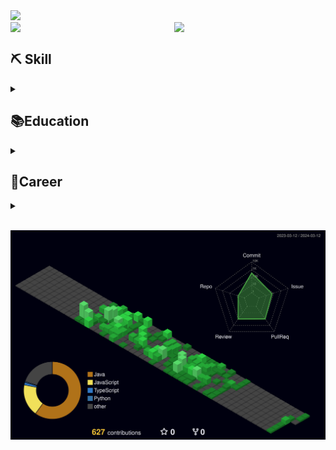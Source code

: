 <div>
  <img  src="https://capsule-render.vercel.app/api?type=waving&color=auto&height=200&section=header&text=CodeJuggler🤹&fontSize=90" />  
</div>

<div style="display: flex; justify-content: space-between;">
  <img src="https://github-readme-stats.vercel.app/api?username=CodeJuggler19&show_icons=true&theme=onedark" style="width: 48%;">
  <img src="https://github-readme-stats.vercel.app/api/top-langs/?username=CodeJuggler19&layout=compact&theme=onedark" style="width: 48%;">
</div>
<!-- [![Solved.ac Profile](http://mazassumnida.wtf/api/generate_badge?boj=wlsdydals7)](https://solved.ac/wlsdydals7) -->


<h2>⛏ Skill</h2>
<details>
<summary></summary>
<div markdown="1">
<div>
  <h3>Languages</h3>
  <img src="https://img.shields.io/badge/Java-ED8B00?style=for-the-badge&logo=openjdk&logoColor=white">
  <img src="https://img.shields.io/badge/C-00599C?style=for-the-badge&logo=c&logoColor=white">
  <img src="https://img.shields.io/badge/C%2B%2B-00599C?style=for-the-badge&logo=c%2B%2B&logoColor=white">
  <img src="https://img.shields.io/badge/HTML-239120?style=for-the-badge&logo=html5&logoColor=white">
  <img src="https://img.shields.io/badge/CSS-239120?&style=for-the-badge&logo=css3&logoColor=white">
  <img src="https://img.shields.io/badge/JavaScript-F7DF1E?style=for-the-badge&logo=JavaScript&logoColor=white">
</div>

<div>
  <h3>Frameworks</h3>
  <img src="https://img.shields.io/badge/React-20232A?style=for-the-badge&logo=react&logoColor=61DAFB">
  <img src="https://img.shields.io/badge/Bootstrap-563D7C?style=for-the-badge&logo=bootstrap&logoColor=white">
  <img src="https://img.shields.io/badge/Spring-6DB33F?style=for-the-badge&logo=spring&logoColor=white">
  <img src="https://img.shields.io/badge/Node.js-43853D?style=for-the-badge&logo=node.js&logoColor=white">
</div>

<div>
  <h3>Databases</h3>
  <img src="https://img.shields.io/badge/MySQL-00000F?style=for-the-badge&logo=mysql&logoColor=white">
</div>

</div>
</details>

<h2>📚Education</h2>
<details>
<summary></summary>
<div markdown="1">

- [인하대학교 정보통신공학과 학사](https://ice.inha.ac.kr/ice/index.do) | 2019.03 ~
- [메타버스 아카데미 2기 - 서버개발 수료](https://mtvs.kr/user/main) | 2023.06 ~ 2023.11          

</div>
</details>

<h2>💼Career</h2>
<details>
<summary></summary>
<div markdown="1">

- [NHN Cloud API개발 아르바이트](https://www.nhncloud.com/kr) | 2024.01.02 ~ 2024.02.29       

</div>
</details>
</br>

![](./profile-3d-contrib/profile-night-green.svg)
